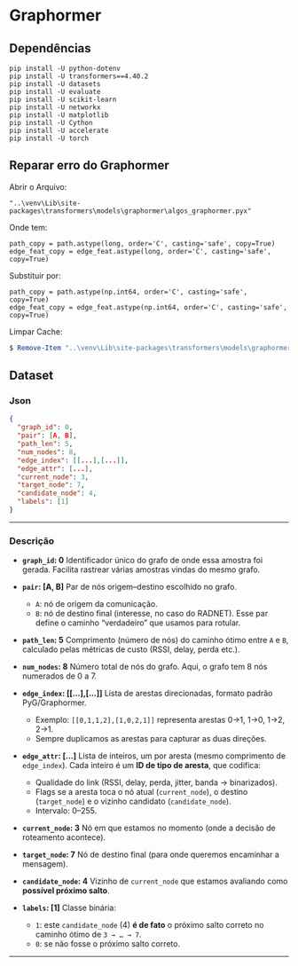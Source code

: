 # Graphormer

## Dependências

```
pip install -U python-dotenv
pip install -U transformers==4.40.2
pip install -U datasets 
pip install -U evaluate
pip install -U scikit-learn
pip install -U networkx
pip install -U matplotlib
pip install -U Cython
pip install -U accelerate
pip install -U torch
```

## Reparar erro do Graphormer

Abrir o Arquivo:

    "..\venv\Lib\site-packages\transformers\models\graphormer\algos_graphormer.pyx"

Onde tem:

    path_copy = path.astype(long, order='C', casting='safe', copy=True)
    edge_feat_copy = edge_feat.astype(long, order='C', casting='safe', copy=True)

Substituir por:

    path_copy = path.astype(np.int64, order='C', casting='safe', copy=True)
   	edge_feat_copy = edge_feat.astype(np.int64, order='C', casting='safe', copy=True)

Limpar Cache:

```powershell
$ Remove-Item "..\venv\Lib\site-packages\transformers\models\graphormer\__pycache__" -Recurse -Force
```

## Dataset


### Json

```json
{
  "graph_id": 0,
  "pair": [A, B],
  "path_len": 5,
  "num_nodes": 8,
  "edge_index": [[...],[...]],
  "edge_attr": [...],
  "current_node": 3,
  "target_node": 7,
  "candidate_node": 4,
  "labels": [1]
}
```

---

### Descrição

* **`graph_id`: 0**
  Identificador único do grafo de onde essa amostra foi gerada. Facilita rastrear várias amostras vindas do mesmo grafo.

* **`pair`: \[A, B]**
  Par de nós origem–destino escolhido no grafo.

  * `A`: nó de origem da comunicação.
  * `B`: nó de destino final (interesse, no caso do RADNET).
    Esse par define o caminho “verdadeiro” que usamos para rotular.

* **`path_len`: 5**
  Comprimento (número de nós) do caminho ótimo entre `A` e `B`, calculado pelas métricas de custo (RSSI, delay, perda etc.).

* **`num_nodes`: 8**
  Número total de nós do grafo. Aqui, o grafo tem 8 nós numerados de 0 a 7.

* **`edge_index`: \[\[...],\[...]]**
  Lista de arestas direcionadas, formato padrão PyG/Graphormer.

  * Exemplo: `[[0,1,1,2],[1,0,2,1]]` representa arestas 0→1, 1→0, 1→2, 2→1.
  * Sempre duplicamos as arestas para capturar as duas direções.

* **`edge_attr`: \[...]**
  Lista de inteiros, um por aresta (mesmo comprimento de `edge_index`).
  Cada inteiro é um **ID de tipo de aresta**, que codifica:

  * Qualidade do link (RSSI, delay, perda, jitter, banda → binarizados).
  * Flags se a aresta toca o nó atual (`current_node`), o destino (`target_node`) e o vizinho candidato (`candidate_node`).
  * Intervalo: 0–255.

* **`current_node`: 3**
  Nó em que estamos no momento (onde a decisão de roteamento acontece).

* **`target_node`: 7**
  Nó de destino final (para onde queremos encaminhar a mensagem).

* **`candidate_node`: 4**
  Vizinho de `current_node` que estamos avaliando como **possível próximo salto**.

* **`labels`: \[1]**
  Classe binária:

  * `1`: este `candidate_node` (4) **é de fato** o próximo salto correto no caminho ótimo de `3 → … → 7`.
  * `0`: se não fosse o próximo salto correto.

---

